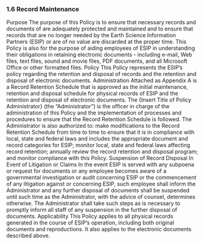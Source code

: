 ### 1.6 Record Maintenance
Purpose
The purpose of this Policy is to ensure that necessary records and documents of are adequately protected and maintained and to ensure that records that are no longer needed by the Earth Science Information Partners (ESIP) or are of no value are discarded at the proper time. This Policy is also for the purpose of aiding employees of ESIP in understanding their obligations in retaining electronic documents - including e-mail, Web files, text files, sound and movie files, PDF documents, and all Microsoft Office or other formatted files.
Policy
This Policy represents the ESIP’s policy regarding the retention and disposal of records and the retention and disposal of electronic documents.
Administration
Attached as Appendix A is a Record Retention Schedule that is approved as the initial maintenance, retention and disposal schedule for physical records of ESIP and the retention and disposal of electronic documents.  The {Insert Title of Policy Administrator} (the “Administrator”) is the officer in charge of the administration of this Policy and the implementation of processes and procedures to ensure that the Record Retention Schedule is followed.  The Administrator is also authorized to: make modifications to the Record Retention Schedule from time to time to ensure that it is in compliance with local, state and federal laws and includes the appropriate document and record categories for ESIP; monitor local, state and federal laws affecting record retention; annually review the record retention and disposal program; and monitor compliance with this Policy.
Suspension of Record Disposal In Event of Litigation or Claims
In the event ESIP is served with any subpoena or request for documents or any employee becomes aware of a governmental investigation or audit concerning ESIP or the commencement of any litigation against or concerning ESIP, such employee shall inform the Administrator and any further disposal of documents shall be suspended until such time as the Administrator, with the advice of counsel, determines otherwise. The Administrator shall take such steps as is necessary to promptly inform all staff of any suspension in the further disposal of documents.
Applicability
This Policy applies to all physical records generated in the course of ESIP’s operation, including both original documents and reproductions.  It also applies to the electronic documents described above.

